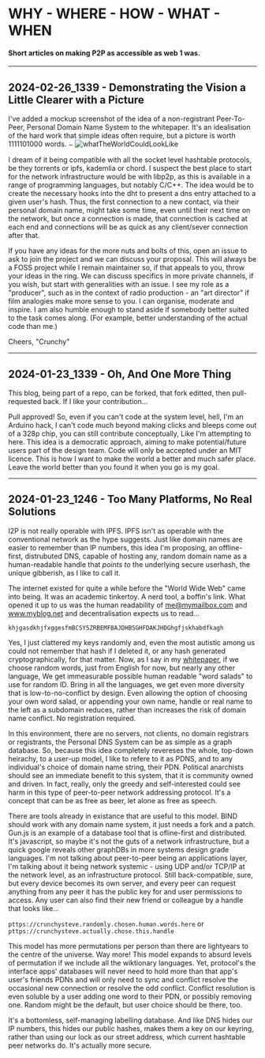 # WHY - WHERE - HOW - WHAT - WHEN
#### Short articles on making P2P as accessible as web 1 was.

<hr />

## 2024-02-26_1339 - Demonstrating the Vision a Little Clearer with a Picture
I've added a mockup screenshot of the idea of a non-registrant Peer-To-Peer, Personal Domain Name System to the whitepaper. It's an 
idealisation of the hard work that simple ideas often require, but a picture is worth 1111101000 words. &smile;
![whatTheWorldCouldLookLike](https://github.com/crunchysteve/peer-to-peer-dns-overlay/assets/46626696/c36357ad-0033-448d-8ee8-f42bd38c7129)

I dream of it being compatible with all the socket level hashtable protocols, be they torrents or ipfs, kademlia or chord. I suspect the best 
place to start for the network infrastructure would be with libp2p, as this is available in a range of programming languages, but notably 
C/C++. The idea would be to create the necessary hooks into the dht to present a dns entry attached to a given user's hash. Thus, the first
connection to a new contact, via their personal domain name, might take some time, even until their next time on the network, but once a
connection is made, that connection is cached at each end and connections will be as quick as any client/sever connection after that.

If you have any ideas for the more nuts and bolts of this, open an issue to ask to join the project and we can discuss your proposal. This 
will always be a FOSS project while I remain maintainer so, if that appeals to you, throw your ideas in the ring. We can discuss specifics in 
more private channels, if you wish, but start with generalities with an issue. I see my role as a "producer", such as in the context of radio 
production - an "art director" if film analogies make more sense to you. I can organise, moderate and inspire. I am also humble enough to
stand aside if somebody better suited to the task comes along. (For example, better understanding of the actual code than me.)

Cheers,
"Crunchy"

<hr />

## 2024-01-23_1339 - Oh, And One More Thing

This blog, being part of a repo, can be forked, that fork editted, then pull-requested back. If I like your contribution...

Pull approved! So, even if you can't code at the system level, hell, I'm an Arduino hack, I can't code much beyond making clicks and bleeps 
come out of a 328p chip, you can still contribute conceptually, Like I'm attempting to here. This idea is a democratic approach, aiming to 
make potential/future users part of the design team. Code will only be accepted under an MIT licence. This is how I want to make the world 
a better and much safer place. Leave the world better than you found it when you go is my goal.

<hr />

## 2024-01-23_1246 - Too Many Platforms, No Real Solutions

I2P is not really operable with IPFS. IPFS isn't as operable with the conventional network as the hype suggests. Just like domain names are 
easier to remember than IP numbers, this idea I'm proposing, an offline-first, distrubuted DNS, capable of hosting any, random domain name 
as a human-readable handle that *points to* the underlying secure userhash, the unique gibberish, as I like to call it.

The internet existed for quite a while before the "World Wide Web" came into being. It was an academic tinkertoy. A nerd tool, a boffin's 
link. What opened it up to us was the human readability of me@mymailbox.com and www.myblog.net and decentralisation expects us to read...

```khjgasdkhjfxggesfmBCSYSZRBEMFBAJDHBSGHFDAKJHDGhgfjskhabdfkagh```

Yes, I just clattered my keys randomly and, even the most autistic among us could not remember that hash if I deleted it, or any hash generated 
cryptographically, for that matter. Now, as I say in my [whitepaper](./README.md), if we choose random words, just from English for now, but 
nearly any other language, We get immeasurable possible human readable "word salads" to use for random ID. Bring in all the languages, we get 
even more diversity that is low-to-no-conflict by design. Even allowing the option of choosing your own word salad, or appending your own name, 
handle or real name to the left as a subdomain reduces, rather than increases the risk of domain name conflict. No registration required.

In this environment, there are no servers, not clients, no domain registrars or registrants, the Personal DNS System can be as simple as a 
graph database. So, because this idea completely revereses the whole, top-down heirachy, to a user-up model, I like to refere to it as PDNS,
and to any individual's choice of domain name string, their PDN. Political anarchists should see an immediate benefit to this system, that it 
is community owned and driven. In fact, really, only the greedy and self-interested could see harm in this type of peer-to-peer network 
addressing protocol. It's a concept that can be as free as beer, let alone as free as speech.

There are tools already in existance that are useful to this model. BIND should work with any domain name system, it just needs a fork and a 
patch. Gun.js is an example of a database tool that is ofline-first and distributed. It's javascript, so maybe it's not the guts of a network
infrastructure, but a quick google reveals other graphDBs in more systems design grade languages. I'm not talking about peer-to-peer being an
applications layer, I'm talking about it being network systemic - using UDP and/or TCP/IP at the network level, as an infrastructure protocol. 
Still back-compatible, sure, but every device becomes its own server, and every peer can request anything from any peer it has the public key 
for and user permissions to access. Any user can also find their new friend or colleague by a handle that looks like...

```pttps://crunchysteve.randomly.chosen.human.words.here``` or ```pttps://crunchysteve.actually.chose.this.handle```

This model has more permutations per person than there are lightyears to the centre of the universe. Way more! This model expands to absurd 
levels of permutation if we include all the wiktionary languages. Yet, protocol's the interface apps' databases will never need to hold more 
than that app's user's friends PDNs and will only need to sync and conflict resolve the occasional new connection or resolve the odd conflict. 
Conflict resolution is even soluble by a user adding one word to their PDN, or possibly removing one. Random might be the default, but user 
choice should be there, too.

It's a bottomless, self-managing labelling database. And like DNS hides our IP numbers, this hides our public hashes, makes them a key on our 
keyring, rather than using our lock as our street address, which current hashtable peer networks do. It's actually more secure.
